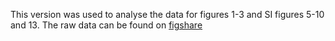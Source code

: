 This version was used to analyse the data for figures 1-3 and SI figures 5-10 and 13. The raw data can be found on [figshare]()  
